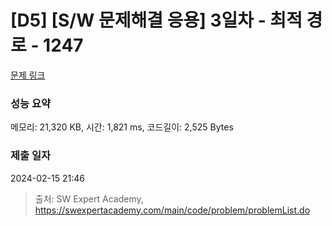 # [D5] [S/W 문제해결 응용] 3일차 - 최적 경로 - 1247 

[문제 링크](https://swexpertacademy.com/main/code/problem/problemDetail.do?contestProbId=AV15OZ4qAPICFAYD) 

### 성능 요약

메모리: 21,320 KB, 시간: 1,821 ms, 코드길이: 2,525 Bytes

### 제출 일자

2024-02-15 21:46



> 출처: SW Expert Academy, https://swexpertacademy.com/main/code/problem/problemList.do